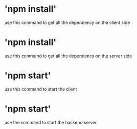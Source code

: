 # 'npm install'
use this command to get all the dependency on the client side

# 'npm install'
use this command to get all the dependency on the server side

# 'npm start'
use this command to start the client 

# 'npm start'

use the command to start the backend server
